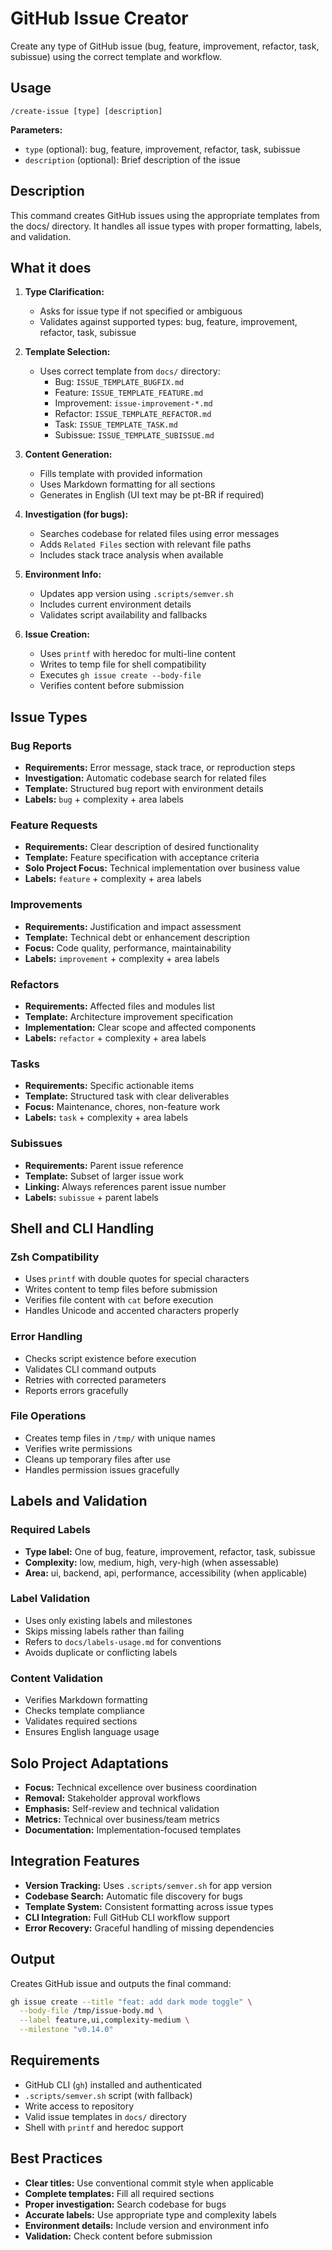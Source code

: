 # GitHub Issue Creator

Create any type of GitHub issue (bug, feature, improvement, refactor, task, subissue) using the correct template and workflow.

## Usage

```
/create-issue [type] [description]
```

**Parameters:**
- `type` (optional): bug, feature, improvement, refactor, task, subissue
- `description` (optional): Brief description of the issue

## Description

This command creates GitHub issues using the appropriate templates from the docs/ directory. It handles all issue types with proper formatting, labels, and validation.

## What it does

1. **Type Clarification:**
   - Asks for issue type if not specified or ambiguous
   - Validates against supported types: bug, feature, improvement, refactor, task, subissue

2. **Template Selection:**
   - Uses correct template from `docs/` directory:
     - Bug: `ISSUE_TEMPLATE_BUGFIX.md`
     - Feature: `ISSUE_TEMPLATE_FEATURE.md`
     - Improvement: `issue-improvement-*.md`
     - Refactor: `ISSUE_TEMPLATE_REFACTOR.md`
     - Task: `ISSUE_TEMPLATE_TASK.md`
     - Subissue: `ISSUE_TEMPLATE_SUBISSUE.md`

3. **Content Generation:**
   - Fills template with provided information
   - Uses Markdown formatting for all sections
   - Generates in English (UI text may be pt-BR if required)

4. **Investigation (for bugs):**
   - Searches codebase for related files using error messages
   - Adds `Related Files` section with relevant file paths
   - Includes stack trace analysis when available

5. **Environment Info:**
   - Updates app version using `.scripts/semver.sh`
   - Includes current environment details
   - Validates script availability and fallbacks

6. **Issue Creation:**
   - Uses `printf` with heredoc for multi-line content
   - Writes to temp file for shell compatibility
   - Executes `gh issue create --body-file`
   - Verifies content before submission

## Issue Types

### Bug Reports
- **Requirements:** Error message, stack trace, or reproduction steps
- **Investigation:** Automatic codebase search for related files
- **Template:** Structured bug report with environment details
- **Labels:** `bug` + complexity + area labels

### Feature Requests
- **Requirements:** Clear description of desired functionality
- **Template:** Feature specification with acceptance criteria
- **Solo Project Focus:** Technical implementation over business value
- **Labels:** `feature` + complexity + area labels

### Improvements
- **Requirements:** Justification and impact assessment
- **Template:** Technical debt or enhancement description
- **Focus:** Code quality, performance, maintainability
- **Labels:** `improvement` + complexity + area labels

### Refactors
- **Requirements:** Affected files and modules list
- **Template:** Architecture improvement specification
- **Implementation:** Clear scope and affected components
- **Labels:** `refactor` + complexity + area labels

### Tasks
- **Requirements:** Specific actionable items
- **Template:** Structured task with clear deliverables
- **Focus:** Maintenance, chores, non-feature work
- **Labels:** `task` + complexity + area labels

### Subissues
- **Requirements:** Parent issue reference
- **Template:** Subset of larger issue work
- **Linking:** Always references parent issue number
- **Labels:** `subissue` + parent labels

## Shell and CLI Handling

### Zsh Compatibility
- Uses `printf` with double quotes for special characters
- Writes content to temp files before submission
- Verifies file content with `cat` before execution
- Handles Unicode and accented characters properly

### Error Handling
- Checks script existence before execution
- Validates CLI command outputs
- Retries with corrected parameters
- Reports errors gracefully

### File Operations
- Creates temp files in `/tmp/` with unique names
- Verifies write permissions
- Cleans up temporary files after use
- Handles permission issues gracefully

## Labels and Validation

### Required Labels
- **Type label:** One of bug, feature, improvement, refactor, task, subissue
- **Complexity:** low, medium, high, very-high (when assessable)
- **Area:** ui, backend, api, performance, accessibility (when applicable)

### Label Validation
- Uses only existing labels and milestones
- Skips missing labels rather than failing
- Refers to `docs/labels-usage.md` for conventions
- Avoids duplicate or conflicting labels

### Content Validation
- Verifies Markdown formatting
- Checks template compliance
- Validates required sections
- Ensures English language usage

## Solo Project Adaptations

- **Focus:** Technical excellence over business coordination
- **Removal:** Stakeholder approval workflows
- **Emphasis:** Self-review and technical validation
- **Metrics:** Technical over business/team metrics
- **Documentation:** Implementation-focused templates

## Integration Features

- **Version Tracking:** Uses `.scripts/semver.sh` for app version
- **Codebase Search:** Automatic file discovery for bugs
- **Template System:** Consistent formatting across issue types
- **CLI Integration:** Full GitHub CLI workflow support
- **Error Recovery:** Graceful handling of missing dependencies

## Output

Creates GitHub issue and outputs the final command:

```bash
gh issue create --title "feat: add dark mode toggle" \
  --body-file /tmp/issue-body.md \
  --label feature,ui,complexity-medium \
  --milestone "v0.14.0"
```

## Requirements

- GitHub CLI (`gh`) installed and authenticated
- `.scripts/semver.sh` script (with fallback)
- Write access to repository
- Valid issue templates in `docs/` directory
- Shell with `printf` and heredoc support

## Best Practices

- **Clear titles:** Use conventional commit style when applicable
- **Complete templates:** Fill all required sections
- **Proper investigation:** Search codebase for bugs
- **Accurate labels:** Use appropriate type and complexity labels
- **Environment details:** Include version and environment info
- **Validation:** Check content before submission